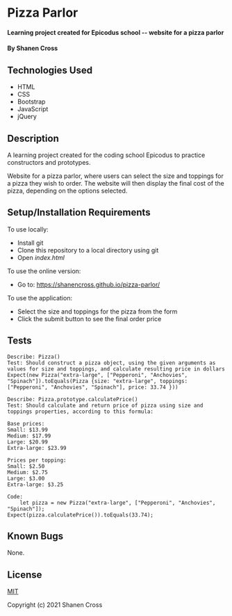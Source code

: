 # Pizza Parlor

#### Learning project created for Epicodus school -- website for a pizza parlor

#### By Shanen Cross

## Technologies Used

* HTML
* CSS
* Bootstrap
* JavaScript
* jQuery

## Description

A learning project created for the coding school Epicodus to practice constructors and prototypes.

Website for a pizza parlor, where users can select the size and toppings for a pizza they wish to order. The website will then display the final cost of the pizza, depending on the options selected.

## Setup/Installation Requirements

To use locally:
* Install git
* Clone this repository to a local directory using git
* Open _index.html_

To use the online version:
* Go to: https://shanencross.github.io/pizza-parlor/

To use the application:
* Select the size and toppings for the pizza from the form
* Click the submit button to see the final order price

## Tests

```
Describe: Pizza()
Test: Should construct a pizza object, using the given arguments as values for size and toppings, and calculate resulting price in dollars
Expect(new Pizza("extra-large", ["Pepperoni", "Anchovies", "Spinach"]).toEquals(Pizza {size: "extra-large", toppings: ["Pepperoni", "Anchovies", "Spinach"], price: 33.74 }))

Describe: Pizza.prototype.calculatePrice()
Test: Should calculate and return price of pizza using size and toppings properties, according to this formula:

Base prices:
Small: $13.99
Medium: $17.99
Large: $20.99
Extra-large: $23.99

Prices per topping:
Small: $2.50
Medium: $2.75
Large: $3.00
Extra-large: $3.25

Code: 
	let pizza = new Pizza("extra-large", ["Pepperoni", "Anchovies", "Spinach"]);
Expect(pizza.calculatePrice()).toEquals(33.74);

```

## Known Bugs

None.

## License

[MIT](LICENSE)

Copyright (c) 2021 Shanen Cross
